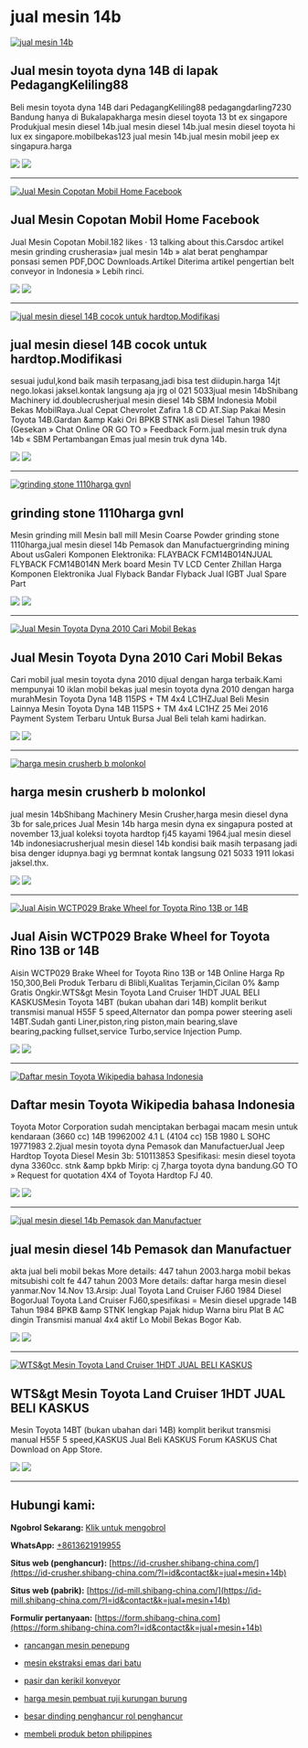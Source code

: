 # jual mesin 14b

<a href="https://swt.shibang-china.com/?l=id&img&k=jual+mesin+14b" target="_blank">![jual mesin 14b](http://static.shibang-china.com/all-800x300/275.jpg)</a>

## Jual mesin toyota dyna 14B di lapak PedagangKeliling88
Beli mesin toyota dyna 14B dari PedagangKeliling88 pedagangdarling7230 Bandung hanya di Bukalapakharga mesin diesel toyota 13 bt ex singapore Produkjual mesin diesel 14b.jual mesin diesel 14b.jual mesin diesel toyota hi lux ex singapore.mobilbekas123 jual mesin 14b.jual mesin mobil jeep ex singapura.harga


<a href="https://whatsapp.shibangsoft.com/WhatsApp.php" target="_blank" title="WhatsApp">![](http://static.shibang-china.com/icon/whatsapp.png)</a> <a href="https://swt.shibang-china.com/?l=id&icon&k=jual+mesin+14b" target="_blank">![](http://static.shibang-china.com/icon/chat-id.png)</a>

---

<a href="https://swt.shibang-china.com/?l=id&img&k=jual+mesin+14b" target="_blank">![Jual Mesin Copotan Mobil Home Facebook](http://static.shibang-china.com/all-800x300/401.jpg)</a>

## Jual Mesin Copotan Mobil Home Facebook
Jual Mesin Copotan Mobil.182 likes · 13 talking about this.Carsdoc artikel mesin grinding crusherasia» jual mesin 14b » alat berat penghampar ponsasi semen PDF,DOC Downloads.Artikel Diterima artikel pengertian belt conveyor in Indonesia » Lebih rinci.


<a href="https://whatsapp.shibangsoft.com/WhatsApp.php" target="_blank" title="WhatsApp">![](http://static.shibang-china.com/icon/whatsapp.png)</a> <a href="https://swt.shibang-china.com/?l=id&icon&k=jual+mesin+14b" target="_blank">![](http://static.shibang-china.com/icon/chat-id.png)</a>

---

<a href="https://swt.shibang-china.com/?l=id&img&k=jual+mesin+14b" target="_blank">![jual mesin diesel 14B cocok untuk hardtop.Modifikasi](http://static.shibang-china.com/all-800x300/1531.jpg)</a>

## jual mesin diesel 14B cocok untuk hardtop.Modifikasi
sesuai judul,kond baik masih terpasang,jadi bisa test diidupin.harga 14jt nego.lokasi jaksel.kontak langsung aja jrg ol 021 5033jual mesin 14bShibang Machinery id.doublecrusherjual mesin diesel 14b SBM Indonesia Mobil Bekas MobilRaya.Jual Cepat Chevrolet Zafira 1.8 CD AT.Siap Pakai Mesin Toyota 14B.Gardan &amp Kaki Ori BPKB STNK asli Diesel Tahun 1980 (Gesekan » Chat Online OR GO TO » Feedback Form.jual mesin truk dyna 14b « SBM Pertambangan Emas jual mesin truk dyna 14b.


<a href="https://whatsapp.shibangsoft.com/WhatsApp.php" target="_blank" title="WhatsApp">![](http://static.shibang-china.com/icon/whatsapp.png)</a> <a href="https://swt.shibang-china.com/?l=id&icon&k=jual+mesin+14b" target="_blank">![](http://static.shibang-china.com/icon/chat-id.png)</a>

---

<a href="https://swt.shibang-china.com/?l=id&img&k=jual+mesin+14b" target="_blank">![grinding stone 1110harga gvnl](http://static.shibang-china.com/all-800x300/270.jpg)</a>

## grinding stone 1110harga gvnl
Mesin grinding mill Mesin ball mill Mesin Coarse Powder grinding stone 1110harga,jual mesin diesel 14b Pemasok dan Manufactuergrinding mining About usGaleri Komponen Elektronika: FLAYBACK FCM14B014NJUAL FLYBACK FCM14B014N Merk board Mesin TV LCD Center Zhillan Harga Komponen Elektronika Jual Flyback Bandar Flyback Jual IGBT Jual Spare Part


<a href="https://whatsapp.shibangsoft.com/WhatsApp.php" target="_blank" title="WhatsApp">![](http://static.shibang-china.com/icon/whatsapp.png)</a> <a href="https://swt.shibang-china.com/?l=id&icon&k=jual+mesin+14b" target="_blank">![](http://static.shibang-china.com/icon/chat-id.png)</a>

---

<a href="https://swt.shibang-china.com/?l=id&img&k=jual+mesin+14b" target="_blank">![Jual Mesin Toyota Dyna 2010 Cari Mobil Bekas](http://static.shibang-china.com/all-800x300/589.jpg)</a>

## Jual Mesin Toyota Dyna 2010 Cari Mobil Bekas
Cari mobil jual mesin toyota dyna 2010 dijual dengan harga terbaik.Kami mempunyai 10 iklan mobil bekas jual mesin toyota dyna 2010 dengan harga murahMesin Toyota Dyna 14B 115PS + TM 4x4 LC1HZJual Beli Mesin Lainnya Mesin Toyota Dyna 14B 115PS + TM 4x4 LC1HZ 25 Mei 2016 Payment System Terbaru Untuk Bursa Jual Beli telah kami hadirkan.


<a href="https://whatsapp.shibangsoft.com/WhatsApp.php" target="_blank" title="WhatsApp">![](http://static.shibang-china.com/icon/whatsapp.png)</a> <a href="https://swt.shibang-china.com/?l=id&icon&k=jual+mesin+14b" target="_blank">![](http://static.shibang-china.com/icon/chat-id.png)</a>

---

<a href="https://swt.shibang-china.com/?l=id&img&k=jual+mesin+14b" target="_blank">![harga mesin crusherb b molonkol](http://static.shibang-china.com/all-800x300/914.jpg)</a>

## harga mesin crusherb b molonkol
jual mesin 14bShibang Machinery Mesin Crusher,harga mesin diesel dyna 3b for sale,prices Jual Mesin 14b harga mesin dyna ex singapura posted at november 13,jual koleksi toyota hardtop fj45 kayami 1964.jual mesin diesel 14b indonesiacrusherjual mesin diesel 14b kondisi baik masih terpasang jadi bisa denger idupnya.bagi yg bermnat kontak langsung 021 5033 1911 lokasi jaksel.thx.


<a href="https://whatsapp.shibangsoft.com/WhatsApp.php" target="_blank" title="WhatsApp">![](http://static.shibang-china.com/icon/whatsapp.png)</a> <a href="https://swt.shibang-china.com/?l=id&icon&k=jual+mesin+14b" target="_blank">![](http://static.shibang-china.com/icon/chat-id.png)</a>

---

<a href="https://swt.shibang-china.com/?l=id&img&k=jual+mesin+14b" target="_blank">![Jual Aisin WCTP029 Brake Wheel for Toyota Rino 13B or 14B](http://static.shibang-china.com/all-800x300/1222.jpg)</a>

## Jual Aisin WCTP029 Brake Wheel for Toyota Rino 13B or 14B
Aisin WCTP029 Brake Wheel for Toyota Rino 13B or 14B Online Harga Rp 150,300,Beli Produk Terbaru di Blibli,Kualitas Terjamin,Cicilan 0% &amp Gratis Ongkir.WTS&gt Mesin Toyota Land Cruiser 1HDT JUAL BELI KASKUSMesin Toyota 14BT (bukan ubahan dari 14B) komplit berikut transmisi manual H55F 5 speed,Alternator dan pompa power steering aseli 14BT.Sudah ganti Liner,piston,ring piston,main bearing,slave bearing,packing fullset,service Turbo,service Injection Pump.


<a href="https://whatsapp.shibangsoft.com/WhatsApp.php" target="_blank" title="WhatsApp">![](http://static.shibang-china.com/icon/whatsapp.png)</a> <a href="https://swt.shibang-china.com/?l=id&icon&k=jual+mesin+14b" target="_blank">![](http://static.shibang-china.com/icon/chat-id.png)</a>

---

<a href="https://swt.shibang-china.com/?l=id&img&k=jual+mesin+14b" target="_blank">![Daftar mesin Toyota Wikipedia bahasa Indonesia](http://static.shibang-china.com/all-800x300/1430.jpg)</a>

## Daftar mesin Toyota Wikipedia bahasa Indonesia
Toyota Motor Corporation sudah menciptakan berbagai macam mesin untuk kendaraan (3660 cc) 14B 19962002 4.1 L (4104 cc) 15B 1980 L SOHC 19771983 2.2jual mesin toyota dyna Pemasok dan ManufactuerJual Jeep Hardtop Toyota Diesel Mesin 3b: 510113853 Spesifikasi: mesin diesel toyota dyna 3360cc. stnk &amp bpkb Mirip: cj 7,harga toyota dyna bandung.GO TO » Request for quotation 4X4 of Toyota Hardtop FJ 40.


<a href="https://whatsapp.shibangsoft.com/WhatsApp.php" target="_blank" title="WhatsApp">![](http://static.shibang-china.com/icon/whatsapp.png)</a> <a href="https://swt.shibang-china.com/?l=id&icon&k=jual+mesin+14b" target="_blank">![](http://static.shibang-china.com/icon/chat-id.png)</a>

---

<a href="https://swt.shibang-china.com/?l=id&img&k=jual+mesin+14b" target="_blank">![jual mesin diesel 14b Pemasok dan Manufactuer](http://static.shibang-china.com/all-800x300/1169.jpg)</a>

## jual mesin diesel 14b Pemasok dan Manufactuer
akta jual beli mobil bekas More details: 447 tahun 2003.harga mobil bekas mitsubishi colt fe 447 tahun 2003 More details: daftar harga mesin diesel yanmar.Nov 14.Nov 13.Arsip: Jual Toyota Land Cruiser FJ60 1984 Diesel BogorJual Toyota Land Cruiser FJ60,spesifikasi = Mesin diesel upgrade 14B Tahun 1984 BPKB &amp STNK lengkap Pajak hidup Warna biru Plat B AC dingin Transmisi manual 4x4 aktif Lo Mobil Bekas Bogor Kab.


<a href="https://whatsapp.shibangsoft.com/WhatsApp.php" target="_blank" title="WhatsApp">![](http://static.shibang-china.com/icon/whatsapp.png)</a> <a href="https://swt.shibang-china.com/?l=id&icon&k=jual+mesin+14b" target="_blank">![](http://static.shibang-china.com/icon/chat-id.png)</a>

---

<a href="https://swt.shibang-china.com/?l=id&img&k=jual+mesin+14b" target="_blank">![WTS&gt Mesin Toyota Land Cruiser 1HDT JUAL BELI KASKUS](http://static.shibang-china.com/all-800x300/1260.jpg)</a>

## WTS&gt Mesin Toyota Land Cruiser 1HDT JUAL BELI KASKUS
Mesin Toyota 14BT (bukan ubahan dari 14B) komplit berikut transmisi manual H55F 5 speed,KASKUS Jual Beli KASKUS Forum KASKUS Chat Download on App Store.

<a href="https://whatsapp.shibangsoft.com/WhatsApp.php" target="_blank" title="WhatsApp">![](http://static.shibang-china.com/icon/whatsapp.png)</a> <a href="https://swt.shibang-china.com/?l=id&icon&k=jual+mesin+14b" target="_blank">![](http://static.shibang-china.com/icon/chat-id.png)</a>

---
## Hubungi kami:

**Ngobrol Sekarang:** [Klik untuk mengobrol](https://swt.shibang-china.com?l=id&contact&k=jual+mesin+14b)

**WhatsApp:**  [+8613621919955](https://whatsapp.shibangsoft.com/WhatsApp.php)

**Situs web (penghancur):** [https://id-crusher.shibang-china.com/](https://id-crusher.shibang-china.com/?l=id&contact&k=jual+mesin+14b)

**Situs web (pabrik):** [https://id-mill.shibang-china.com/](https://id-mill.shibang-china.com/?l=id&contact&k=jual+mesin+14b)

**Formulir pertanyaan:** [https://form.shibang-china.com](https://form.shibang-china.com?l=id&contact&k=jual+mesin+14b)

* [rancangan mesin penepung](../32/rancangan%20mesin%20penepung.md)

* [mesin ekstraksi emas dari batu](../39/mesin%20ekstraksi%20emas%20dari%20batu.md)

* [pasir dan kerikil konveyor](../38/pasir%20dan%20kerikil%20konveyor.md)

* [harga mesin pembuat ruji kurungan burung](../32/harga%20mesin%20pembuat%20ruji%20kurungan%20burung.md)

* [besar dinding penghancur rol penghancur](../38/besar%20dinding%20penghancur%20rol%20penghancur.md)

* [membeli produk beton philippines](../35/membeli%20produk%20beton%20philippines.md)
